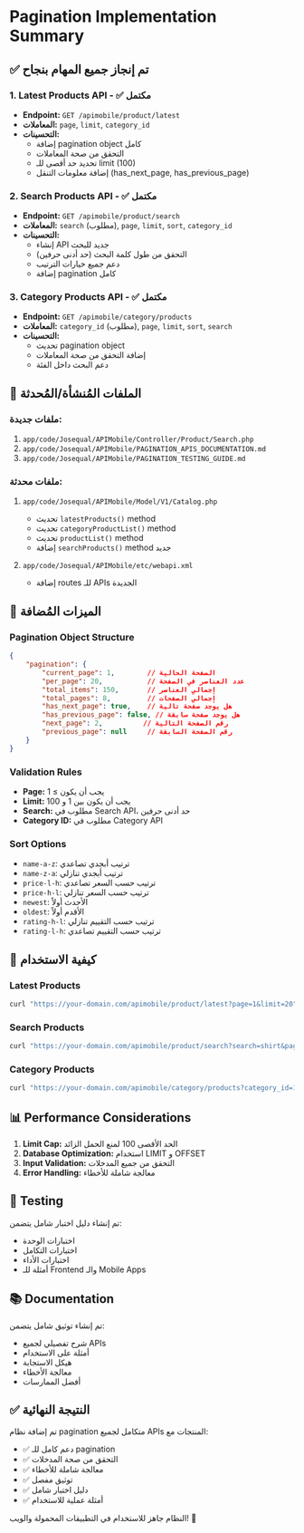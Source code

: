 # Pagination Implementation Summary

## ✅ تم إنجاز جميع المهام بنجاح

### 1. Latest Products API - ✅ مكتمل
- **Endpoint:** `GET /apimobile/product/latest`
- **المعاملات:** `page`, `limit`, `category_id`
- **التحسينات:**
  - إضافة pagination object كامل
  - التحقق من صحة المعاملات
  - تحديد حد أقصى للـ limit (100)
  - إضافة معلومات التنقل (has_next_page, has_previous_page)

### 2. Search Products API - ✅ مكتمل
- **Endpoint:** `GET /apimobile/product/search`
- **المعاملات:** `search` (مطلوب), `page`, `limit`, `sort`, `category_id`
- **التحسينات:**
  - إنشاء API جديد للبحث
  - التحقق من طول كلمة البحث (حد أدنى حرفين)
  - دعم جميع خيارات الترتيب
  - إضافة pagination كامل

### 3. Category Products API - ✅ مكتمل
- **Endpoint:** `GET /apimobile/category/products`
- **المعاملات:** `category_id` (مطلوب), `page`, `limit`, `sort`, `search`
- **التحسينات:**
  - تحديث pagination object
  - إضافة التحقق من صحة المعاملات
  - دعم البحث داخل الفئة

## 📁 الملفات المُنشأة/المُحدثة

### ملفات جديدة:
1. `app/code/Josequal/APIMobile/Controller/Product/Search.php`
2. `app/code/Josequal/APIMobile/PAGINATION_APIS_DOCUMENTATION.md`
3. `app/code/Josequal/APIMobile/PAGINATION_TESTING_GUIDE.md`

### ملفات محدثة:
1. `app/code/Josequal/APIMobile/Model/V1/Catalog.php`
   - تحديث `latestProducts()` method
   - تحديث `categoryProductList()` method
   - تحديث `productList()` method
   - إضافة `searchProducts()` method جديد

2. `app/code/Josequal/APIMobile/etc/webapi.xml`
   - إضافة routes للـ APIs الجديدة

## 🔧 الميزات المُضافة

### Pagination Object Structure
```json
{
    "pagination": {
        "current_page": 1,        // الصفحة الحالية
        "per_page": 20,           // عدد العناصر في الصفحة
        "total_items": 150,       // إجمالي العناصر
        "total_pages": 8,         // إجمالي الصفحات
        "has_next_page": true,    // هل يوجد صفحة تالية
        "has_previous_page": false, // هل يوجد صفحة سابقة
        "next_page": 2,          // رقم الصفحة التالية
        "previous_page": null     // رقم الصفحة السابقة
    }
}
```

### Validation Rules
- **Page:** يجب أن يكون ≥ 1
- **Limit:** يجب أن يكون بين 1 و 100
- **Search:** مطلوب في Search API، حد أدنى حرفين
- **Category ID:** مطلوب في Category API

### Sort Options
- `name-a-z`: ترتيب أبجدي تصاعدي
- `name-z-a`: ترتيب أبجدي تنازلي
- `price-l-h`: ترتيب حسب السعر تصاعدي
- `price-h-l`: ترتيب حسب السعر تنازلي
- `newest`: الأحدث أولاً
- `oldest`: الأقدم أولاً
- `rating-h-l`: ترتيب حسب التقييم تنازلي
- `rating-l-h`: ترتيب حسب التقييم تصاعدي

## 🚀 كيفية الاستخدام

### Latest Products
```bash
curl "https://your-domain.com/apimobile/product/latest?page=1&limit=20"
```

### Search Products
```bash
curl "https://your-domain.com/apimobile/product/search?search=shirt&page=1&limit=20&sort=price-l-h"
```

### Category Products
```bash
curl "https://your-domain.com/apimobile/category/products?category_id=123&page=1&limit=20"
```

## 📊 Performance Considerations

1. **Limit Cap:** الحد الأقصى 100 لمنع الحمل الزائد
2. **Database Optimization:** استخدام LIMIT و OFFSET
3. **Input Validation:** التحقق من جميع المدخلات
4. **Error Handling:** معالجة شاملة للأخطاء

## 🧪 Testing

تم إنشاء دليل اختبار شامل يتضمن:
- اختبارات الوحدة
- اختبارات التكامل
- اختبارات الأداء
- أمثلة للـ Frontend والـ Mobile Apps

## 📚 Documentation

تم إنشاء توثيق شامل يتضمن:
- شرح تفصيلي لجميع APIs
- أمثلة على الاستخدام
- هيكل الاستجابة
- معالجة الأخطاء
- أفضل الممارسات

## ✅ النتيجة النهائية

تم إضافة نظام pagination متكامل لجميع APIs المنتجات مع:
- ✅ دعم كامل للـ pagination
- ✅ التحقق من صحة المدخلات
- ✅ معالجة شاملة للأخطاء
- ✅ توثيق مفصل
- ✅ دليل اختبار شامل
- ✅ أمثلة عملية للاستخدام

النظام جاهز للاستخدام في التطبيقات المحمولة والويب! 🎉
